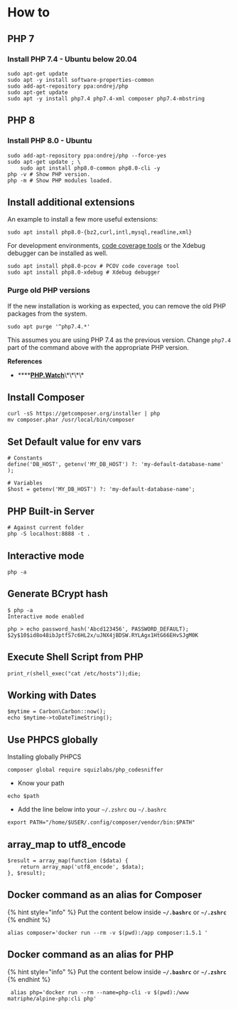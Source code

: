 # How to

## PHP 7

### Install PHP 7.4 - Ubuntu below 20.04

```text
sudo apt-get update
sudo apt -y install software-properties-common
sudo add-apt-repository ppa:ondrej/php
sudo apt-get update
sudo apt -y install php7.4 php7.4-xml composer php7.4-mbstring
```

## PHP 8

### Install PHP 8.0 - Ubuntu

```text
sudo add-apt-repository ppa:ondrej/php --force-yes
sudo apt-get update ; \
    sudo apt install php8.0-common php8.0-cli -y
php -v # Show PHP version.
php -m # Show PHP modules loaded.
```

## **Install a**dditional extensions

An example to install a few more useful extensions:

```text
sudo apt install php8.0-{bz2,curl,intl,mysql,readline,xml}
```

For development environments, [code coverage tools](https://php.watch/articles/php-code-coverage-comparison) or the Xdebug debugger can be installed as well.

```text
sudo apt install php8.0-pcov # PCOV code coverage tool
sudo apt install php8.0-xdebug # Xdebug debugger
```

### Purge old PHP versions

If the new installation is working as expected, you can remove the old PHP packages from the system.

```text
sudo apt purge '^php7.4.*'
```

This assumes you are using PHP 7.4 as the previous version. Change `php7.4` part of the command above with the appropriate PHP version.

**References**

* \*\*\*\*[**PHP.Watch**](https://php.watch/articles/php-8.0-installation-update-guide-debian-ubuntu#:~:text=Install%20PHP%208.0%20with%20CLI&text=0%2Dcommon%20%2C%20and%20the%20CLI,m%20%23%20Show%20PHP%20modules%20loaded.)\*\*\*\*

## Install Composer

```text
curl -sS https://getcomposer.org/installer | php
mv composer.phar /usr/local/bin/composer
```

## Set Default value for env vars

```text
# Constants
define('DB_HOST', getenv('MY_DB_HOST') ?: 'my-default-database-name' );

# Variables
$host = getenv('MY_DB_HOST') ?: 'my-default-database-name';
```

## PHP Built-in Server

```text
# Against current folder
php -S localhost:8888 -t .
```

## Interactive mode

```text
php -a
```

## Generate BCrypt hash

```text
$ php -a
Interactive mode enabled

php > echo password_hash('Abcd123456', PASSWORD_DEFAULT);
$2y$10$id8o48ibJptfS7c6HL2x/uJNX4jBDSW.RYLAgx1HtG66EHvSJgM0K

```

## Execute Shell Script from PHP

```text
print_r(shell_exec("cat /etc/hosts"));die;
```

## Working with Dates

```text
$mytime = Carbon\Carbon::now();
echo $mytime->toDateTimeString();
```

## Use PHPCS globally

Installing globally PHPCS

```text
composer global require squizlabs/php_codesniffer
```

* Know your path

```text
echo $path
```

* Add the line below into your `~/.zshrc` ou `~/.bashrc`

```text
export PATH="/home/$USER/.config/composer/vendor/bin:$PATH"
```

## array\_map to utf8\_encode

```text
$result = array_map(function ($data) {
    return array_map('utf8_encode', $data);
}, $result);
```

## Docker command as an alias for Composer

{% hint style="info" %}
Put the content below inside **`~/.bashrc`** or **`~/.zshrc`**
{% endhint %}

```text
alias composer='docker run --rm -v $(pwd):/app composer:1.5.1 '
```

## Docker command as an alias for PHP

{% hint style="info" %}
Put the content below inside **`~/.bashrc`** or **`~/.zshrc`**
{% endhint %}

```text
 alias php='docker run --rm --name=php-cli -v $(pwd):/www matriphe/alpine-php:cli php'
```

